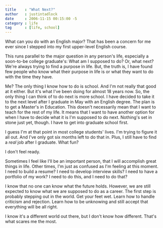 ```yaml
---
title    : "What Next?"
author   : justintadlock
date     : 2006-11-15 00:15:00 -5
category : life
tag      : [life, school]
---
```


What can you do with an English major?  That has been a concern for me ever since I stepped into my first upper-level English course.

This runs parallel to the major question in any person's life, especially a soon-to-be college graduate's:  What am I supposed to do?  Or, what next?  We're always trying to find a purpose in life.  But, the truth is, I have found few people who know what their purpose in life is or what they want to do with the time they have.

Me?  The only thing I know how to do is school.  And I'm not really that good at it either.  But it's what I've been doing for almost 18 years now.  So, the only thing I can think of to do next is more school.  I have decided to take it to the next level after I graduate in May with an English degree.  The plan is to get a Master's in Education.  This doesn't necessarily mean that I want to teach for the rest of my life.  It means that I want to have another option for when I have to decide what it is I'm supposed to do next.  Nothing's set in stone just yet, though.  I have to get into graduate school first.

I guess I'm at that point in most college students' lives.  I'm trying to figure it all out.  And I've only got six months left to do that in.  Plus, I still have to find a <em> real</em> job after I graduate.  What fun?

I don't feel ready.

Sometimes I feel like I'll be an important person, that I will accomplish great things in life.  Other times, I'm just as confused as I'm feeling at this moment.  I need to build a resume?  I need to develop interview skills?  I need to have a portfolio of my work?  I need to do this, and I need to do that?

I know that no one can know what the future holds.  However, we are still expected to know what we are supposed to do as a career.  The first step is probably stepping out in the world.  Get your feet wet.  Learn how to handle criticism and rejection.  Learn how to be unknowing and still accept that everything will be all right.

I know it's a different world out there, but I don't know how different.  That's what scares me the most.
